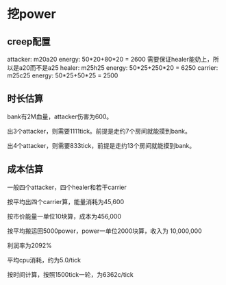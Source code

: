 # 挖power

## creep配置

attacker: m20a20 energy: 50\*20+80\*20 = 2600
需要保证healer能奶上，所以是a20而不是a25
healer: m25h25 energy: 50\*25+250\*20 = 6250
carrier: m25c25 energy: 50\*25+50\*25 = 2500

## 时长估算

bank有2M血量，attacker伤害为600。

出3个attacker，则需要1111tick。前提是走约7个房间就能摸到bank。

出4个attacker，则需要833tick，前提是走约13个房间就能摸到bank。

## 成本估算

一般四个attacker，四个healer和若干carrier

按平均出四个carrier算，能量消耗为45,600

按市价能量一单位10块算，成本为456,000

按平均搬运回5000power，power一单位2000块算，收入为 10,000,000

利润率为2092%

平均cpu消耗，约为5.0/tick

按时间计算，按照1500tick一轮，为6362c/tick